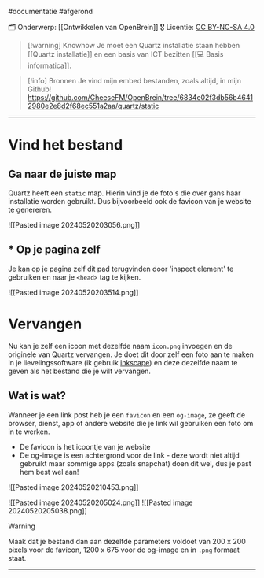 #documentatie   #afgerond

🗂️ Onderwerp: [[Ontwikkelen van OpenBrein]]
🎖️ Licentie: [CC BY-NC-SA 4.0](https://creativecommons.org/licenses/by-nc-sa/4.0/)

>[!warning] Knowhow
>Je moet een Quartz installatie staan hebben [[Quartz installatie]] en een basis van ICT bezitten [[💻 Basis informatica]].

> [!info] Bronnen
> Je vind mijn embed bestanden, zoals altijd, in mijn Github!
> https://github.com/CheeseFM/OpenBrein/tree/6834e02f3db56b46412980e2e8d2f68ec551a2aa/quartz/static
---
# Vind het bestand
## Ga naar de juiste map
Quartz heeft een `static` map. Hierin vind je de foto's die over gans haar installatie worden gebruikt. Dus bijvoorbeeld ook de favicon van je website te genereren.

![[Pasted image 20240520203056.png]]

## * Op je pagina zelf
Je kan op je pagina zelf dit pad terugvinden door 'inspect element' te gebruiken en naar je `<head>` tag te kijken.

![[Pasted image 20240520203514.png]]

# Vervangen
Nu kan je zelf een icoon met dezelfde naam `icon.png` invoegen en de originele van Quartz vervangen. Je doet dit door zelf een foto aan te maken in je lievelingssoftware (ik gebruik [inkscape](https://inkscape.org/)) en deze dezelfde naam te geven als het bestand die je wilt vervangen.

## Wat is wat?
Wanneer je een link post heb je een `favicon` en een  `og-image`, ze geeft de browser, dienst, app of andere website die je link wil gebruiken een foto om in te werken.
* De favicon is het icoontje van je website
* De og-image is een achtergrond voor de link - deze wordt niet altijd gebruikt maar sommige apps (zoals snapchat) doen dit wel, dus je past hem best wel aan!

![[Pasted image 20240520210453.png]]

![[Pasted image 20240520205024.png]]
![[Pasted image 20240520205038.png]]

> [!warning] 
> Maak dat je bestand dan aan dezelfde parameters voldoet van 200 x 200 pixels voor de favicon, 1200 x 675 voor de og-image en in `.png` formaat staat.



---
